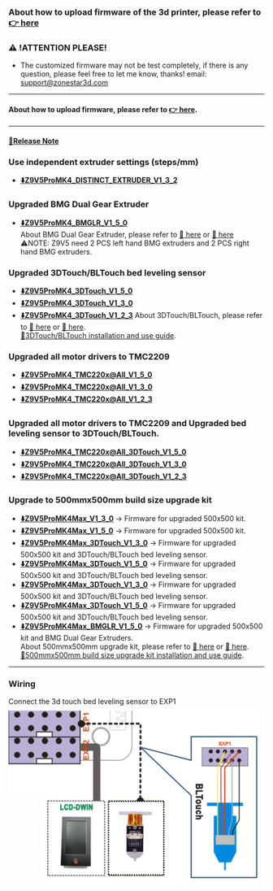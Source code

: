 ### About how to upload firmware of the 3d printer, please refer to [:point_right: here](https://github.com/ZONESTAR3D/Firmware/tree/master/Z9/Z9V5/bin#how-to-upload-firmware-to-z9v5pro)

### :warning: !ATTENTION PLEASE!
- The customized firmware may not be test completely, if there is any question, please feel free to let me know, thanks! email: support@zonestar3d.com

-----
#### About how to upload firmware, please refer to [:point_right: here][Upload_Guide].

-----
#### [:book:Release Note](https://github.com/ZONESTAR3D/Firmware/tree/master/Z9/Z9V5/bin/Z9V5Pro-MK4/beta)

### Use independent extruder settings (steps/mm)
- **[:arrow_down:Z9V5ProMK4_DISTINCT_EXTRUDER_V1_3_2](./Z9V5ProMK4_DISTINCT_EXTRUDER_V1_3_2.zip)**

### Upgraded BMG Dual Gear Extruder
- **[:arrow_down:Z9V5ProMK4_BMGLR_V1_5_0](./Z9V5ProMK4_BMGLR_V1_5_0.zip)**          
About BMG Dual Gear Extruder, please refer to [:gift: here][BMG_ALI] or [:gift: here][BMG_SPY]   
:warning:NOTE: Z9V5 need 2 PCS left hand BMG extruders and 2 PCS right hand BMG extruders.

### Upgraded 3DTouch/BLTouch bed leveling sensor
- **[:arrow_down:Z9V5ProMK4_3DTouch_V1_5_0](./Z9V5ProMK4_3DTouch_V1_5_0.zip)**
- **[:arrow_down:Z9V5ProMK4_3DTouch_V1_3_0](./Z9V5ProMK4_3DTouch_V1_3_0.zip)** 
- **[:arrow_down:Z9V5ProMK4_3DTouch_V1_2_3](./Z9V5ProMK4_3DTouch_V1_2_3.zip)** 
About 3DTouch/BLTouch, please refer to [:gift: here][3DTouch_ALI] or [:gift: here][3DTouch_SPY].    
[:book:3DTouch/BLTouch installation and use guide][3DTouch_Guide].      

### Upgraded all motor drivers to TMC2209
- **[:arrow_down:Z9V5ProMK4_TMC220x@All_V1_5_0](./Z9V5ProMK4_TMC220x@All_V1_5_0.zip)**
- **[:arrow_down:Z9V5ProMK4_TMC220x@All_V1_3_0](./Z9V5ProMK4_TMC220x@All_V1_3_0.zip)**
- **[:arrow_down:Z9V5ProMK4_TMC220x@All_V1_2_3](./Z9V5ProMK4_TMC220x@All_V1_2_3.zip)**

### Upgraded all motor drivers to TMC2209 and Upgraded bed leveling sensor to 3DTouch/BLTouch.
- **[:arrow_down:Z9V5ProMK4_TMC220x@All_3DTouch_V1_5_0](./Z9V5ProMK4_TMC220x@All_3DTouch_V1_5_0.zip)**
- **[:arrow_down:Z9V5ProMK4_TMC220x@All_3DTouch_V1_3_0](./Z9V5ProMK4_TMC220x@All_3DTouch_V1_3_0.zip)**
- **[:arrow_down:Z9V5ProMK4_TMC220x@All_3DTouch_V1_2_3](./Z9V5ProMK4_TMC220x@All_3DTouch_V1_2_3.zip)**

### Upgrade to 500mmx500mm build size upgrade kit
- **[:arrow_down:Z9V5ProMK4Max_V1_3_0](./Z9V5ProMK4Max_V1_3_0.zip)** -> Firmware for upgraded 500x500 kit.     
- **[:arrow_down:Z9V5ProMK4Max_V1_5_0](./Z9V5ProMK4Max_V1_5_0.zip)** -> Firmware for upgraded 500x500 kit.         
- **[:arrow_down:Z9V5ProMK4Max_3DTouch_V1_3_0](./Z9V5ProMK4Max_3DTouch_V1_3_0.zip)** -> Firmware for upgraded 500x500 kit and 3DTouch/BLTouch bed leveling sensor.          
- **[:arrow_down:Z9V5ProMK4Max_3DTouch_V1_5_0](./Z9V5ProMK4Max_3DTouch_V1_5_0.zip)** -> Firmware for upgraded 500x500 kit and 3DTouch/BLTouch bed leveling sensor.     
- **[:arrow_down:Z9V5ProMK4Max_3DTouch_V1_3_0](./Z9V5ProMK4Max_3DTouch_V1_3_0.zip)** -> Firmware for upgraded 500x500 kit and 3DTouch/BLTouch bed leveling sensor.  
- **[:arrow_down:Z9V5ProMK4Max_3DTouch_V1_5_0](./Z9V5ProMK4Max_3DTouch_V1_5_0.zip)** -> Firmware for upgraded 500x500 kit and 3DTouch/BLTouch bed leveling sensor.       
- **[:arrow_down:Z9V5ProMK4Max_BMGLR_V1_5_0](./Z9V5ProMK4Max_BMGLR_V1_5_0.zip)** -> Firmware for upgraded 500x500 kit and BMG Dual Gear Extruders.           
About 500mmx500mm upgrade kit, please refer to [:gift: here][UK_9V5_500_SPY] or [:gift: here][UK_9V5_500_ALI].     
[:book:500mmx500mm build size upgrade kit installation and use guide][500x500Kit_Guide].     


-----
### Wiring
Connect the 3d touch bed leveling sensor to EXP1  
![](Wiring_3DTouch.png)


[3DTouch_ALI]: https://www.aliexpress.com/item/1005001464420529.html
[3DTouch_SPY]: https://www.zonestar3dshop.com/products/3d-touch-bltouch-bed-auto-leveling-sensor-for-3d-printers
[BMG_ALI]: https://www.aliexpress.com/item/1005003473360998.html
[BMG_SPY]: https://www.zonestar3dshop.com/products/zonestar-dual-gear-extruder-dual-drive-extruder-upgrade-bowden-extruder-1-75mm-filament-3d-printer-parts
[UK_9V5_500_ALI]: https://www.aliexpress.com/item/1005005625336328.html
[UK_9V5_500_SPY]: https://www.zonestar3dshop.com/products/zonestar-z9v5-500x500mm-large-printing-size-upgrade-kit-parts
[3DTouch_Guide]: https://github.com/ZONESTAR3D/Upgrade-kit-guide/tree/main/Bed_Leveling_Sensor/3DTouch
[500x500Kit_Guide]: https://github.com/ZONESTAR3D/Upgrade-kit-guide/tree/main/Z9V5_500x500
[Upload_Guide]: https://github.com/ZONESTAR3D/Firmware/tree/master/Z9/Z9V5/bin#how-to-upload-firmware-to-z9v5pro